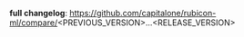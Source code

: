 <!--
Title your release PR `release: vx.y.z` to trigger a release of version x.y.z
on merge. The uncommented content of this PR will be used as the body of the
release - make sure it is complete and accurate.

Fill out the <PREVIOUS_VERSION> and <RELEASE_VERSION> in the changelog link,
then uncomment relevent sections below and add a list of all commits in this
release to the appropriate sections with their PR number. GitHub will
automatically expand the PR number to a link with the full name.

An example body may look something like this:

**full changelog**: https://github.com/capitalone/rubicon-ml/compare/0.0.1...0.0.2

## changes
  * #100
  * #101

## bugfixes
  * #102
-->

**full changelog**: https://github.com/capitalone/rubicon-ml/compare/<PREVIOUS_VERSION>...<RELEASE_VERSION>

<!--
## breaking changes
* 
-->

<!--
## changes
* 
-->

<!--
## deprecations
* 
-->

<!--
## bugfixes
* 
-->
